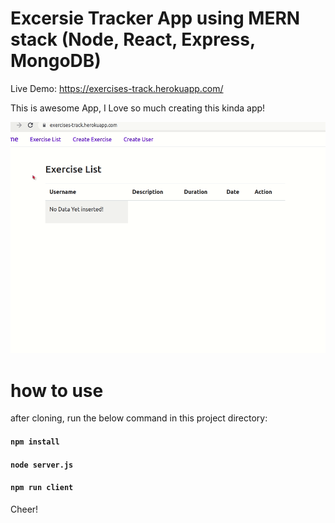 # Excersie Tracker App using MERN stack (Node, React, Express, MongoDB)

Live Demo: https://exercises-track.herokuapp.com/

This is awesome App, I Love so much creating this kinda app!

![image](./pro.gif)

# how to use
after cloning, run the below command in this project directory:
#### `npm install`
#### `node server.js`
#### `npm run client`

Cheer!